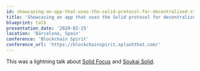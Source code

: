 ```yaml
---
id: showcasing-an-app-that-uses-the-solid-protocol-for-decentralized-storage
title: 'Showcasing an app that uses the Solid protocol for decentralized storage'
blueprint: talk
presentation_date: '2020-02-25'
location: 'Barcelona, Spain'
conference: 'Blockchain Spirit'
conference_url: 'https://blockchainspirit.splashthat.com/'
---
```


This was a lightning talk about [Solid Focus](https://noeldemartin.github.io/solid-focus) and [Soukai Solid](https://github.com/noeldemartin/soukai-solid).
